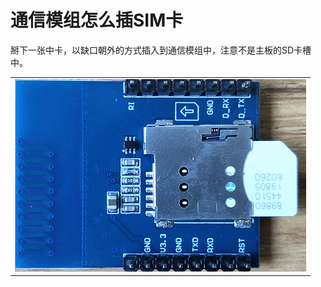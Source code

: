 # 通信模组怎么插SIM卡


掰下一张中卡，以缺口朝外的方式插入到通信模组中，注意不是主板的SD卡槽中。

 <table><tbody><tr><td><img src="../figures/插卡.png" /></td></tr></tbody></table>